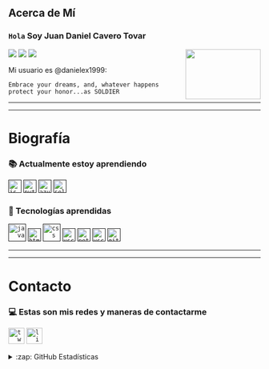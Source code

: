 ## Acerca de Mí


### `Hola` Soy Juan Daniel Cavero Tovar
![](https://komarev.com/ghpvc/?username=danielex1999&color=green) ![](https://img.shields.io/github/followers/danielex1999?style=social) ![](https://img.shields.io/twitter/follow/danielex1999?style=social)
<img align="right" width="150" height="100" src="https://www.ffbegif.com/Cobalt%20Blade%20Noctis%20(NV)/215002907%20Win.gif">

Mi usuario es @danielex1999:
```
Embrace your dreams, and, whatever happens protect your honor...as SOLDIER
```
---
---

# Biografía

### :books: Actualmente estoy aprendiendo

<code><a href="" target="_blank"><img src="https://user-images.githubusercontent.com/69739890/116199489-c874cf80-a6fc-11eb-8930-e99b5442212b.jpg" width="26px" alt="js"></a></code>
<code><a href="" target="_blank"><img src="https://cdn4.iconfinder.com/data/icons/logos-and-brands/512/267_Python_logo-512.png" width="26px" alt="pyton"></a></code>
<code><a href="" target="_blank"><img src="https://image.flaticon.com/icons/png/128/873/873107.png" width="26px" alt="azure"></a></code>
<code><a href="" target="_blank"><img src="https://user-images.githubusercontent.com/69739890/116515443-e9baf480-a891-11eb-94fe-724144f9e20a.png" width="26px" alt="selenium"></a></code>

### :file_folder: Tecnologías aprendidas 
<code><a href="" target="_blank"><img src="https://cdn.iconscout.com/icon/free/png-512/java-43-569305.png" width="35px" alt="java"></a></code>
<code><a href="" target="_blank"><img src="https://image.flaticon.com/icons/png/512/732/732212.png" width="26px" alt="html"></a></code>
<code><a href="" target="_blank"><img src="https://midu.dev/images/tags/css.png" width="35px" alt="css"></a></code>
<code><a href="" target="_blank"><img src="https://upload.wikimedia.org/wikipedia/commons/thumb/9/9a/Visual_Studio_Code_1.35_icon.svg/1024px-Visual_Studio_Code_1.35_icon.svg.png" width="26px" alt="vscode"></a></code>
<code><a href="" target="_blank"><img src="https://upload.wikimedia.org/wikipedia/commons/thumb/9/98/Apache_NetBeans_Logo.svg/888px-Apache_NetBeans_Logo.svg.png" width="26px" alt="netbeans"></a></code>
<code><a href="" target="_blank"><img src="https://findicons.com/files/icons/977/rrze/720/database_mysql.png" width="26px" alt="vscode"></a></code>
<code><a href="" target="_blank"><img src="https://git-scm.com/images/logos/downloads/Git-Icon-1788C.png" width="26px" alt="git"></a></code>

---
---

# Contacto

### :computer: Estas son mis redes y maneras de contactarme
<code><a href="https://twitter.com/danielex1999" target="_blank"><img src="https://icons-for-free.com/iconfiles/png/512/logo+twitter+twitter+logo+icon-1320167831451644641.png" width="32px" alt="twitter"></a></code>
<code><a href="https://www.linkedin.com/in/juancavero/" target="_blank"><img src="https://www.shareicon.net/data/512x512/2017/06/30/888065_logo_512x512.png" width="32px" alt="linkedin"></a></code>

<details>
  <summary>:zap: GitHub Estadísticas</summary><br>

  <img src="https://github-readme-stats.vercel.app/api?username=danielex1999&show_icons=true&locale=es&bg_color=0d1117&title_color=1f6feb&text_color=1f6feb&icon_color=39d353&hide_border=true"/>
  <br>
  <div class="offset-md-4">
    <img height="280" width="250" src="https://github-readme-stats.vercel.app/api/top-langs/?username=danielex1999&langs_count=8&theme=tokyonight" alt="Stats">
  </div>
</details>


